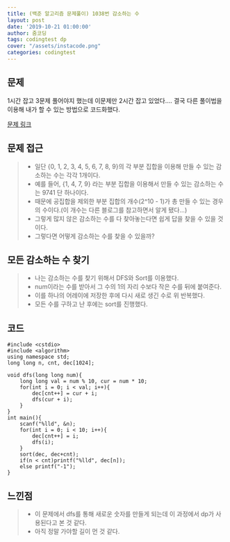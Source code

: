 ```yaml
---
title: (백준 알고리즘 문제풀이) 1038번 감소하는 수
layout: post
date: '2019-10-21 01:00:00'
author: 줌코딩
tags: codingtest dp
cover: "/assets/instacode.png"
categories: codingtest
---
```


## 문제

1시간 잡고 3문제 풀어야지 했는데 이문제만 2시간 잡고 있었다.... 결국 다른 풀이법을 이용해 내가 할 수 있는 방법으로 코드화했다.

[문제 링크](https://www.acmicpc.net/problem/1038)

## 문제 접근

>* 일단 {0, 1, 2, 3, 4, 5, 6, 7, 8, 9}의 각 부분 집합을 이용해 만들 수 있는 감소하는 수는 각각 1개이다.
>* 예를 들어, {1, 4, 7, 9} 라는 부분 집합을 이용해서 만들 수 있는 감소하는 수는 9741 단 하나이다.
>* 때문에 공집합을 제외한 부분 집합의 개수(2^10 - 1)가 총 만들 수 있는 경우의 수이다.(이 개수는 다른  블로그를 참고하면서 알게 됐다...)
>* 그렇게 많지 않은 감소하는 수를 다 찾아놓는다면 쉽게 답을 찾을 수 있을 것이다.
>* 그렇다면 어떻게 감소하는 수를 찾을 수 있을까?

## 모든 감소하는 수 찾기

>* 나는 감소하는 수를 찾기 위해서 DFS와 Sort를 이용했다.
>* num이라는 수를 받아서 그 수의 1의 자리 수보다 작은 수를 뒤에 붙여준다.
>* 이를 하나의 어레이에 저장한 후에 다시 새로 생긴 수로 위 반복했다.
>* 모든 수를 구하고 난 후에는 sort를 진행했다.

## 코드

    #include <cstdio>
    #include <algorithm>
    using namespace std;
    long long n, cnt, dec[1024];

    void dfs(long long num){
        long long val = num % 10, cur = num * 10;
        for(int i = 0; i < val; i++){
            dec[cnt++] = cur + i;
            dfs(cur + i);
        }
    }
    int main(){
        scanf("%lld", &n);
        for(int i = 0; i < 10; i++){
            dec[cnt++] = i;
            dfs(i);
        }
        sort(dec, dec+cnt);
        if(n < cnt)printf("%lld", dec[n]);
        else printf("-1");
    }

## 느낀점

>* 이 문제에서 dfs를 통해 새로운 숫자를 만들게 되는데 이 과정에서 dp가 사용된다고 본 것 같다.
>* 아직 정말 가야할 길이 먼 것 같다.
